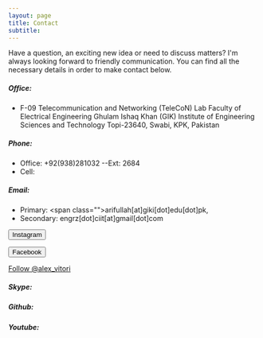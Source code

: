 ```yaml
---
layout: page
title: Contact
subtitle: 
---
```

Have a question, an exciting new idea or need to discuss matters? I'm always looking forward to friendly communication. You can find all the necessary details in order to make contact below.

##### Office:

- F-09 Telecommunication and Networking (TeleCoN) Lab
  Faculty of Electrical Engineering
  Ghulam Ishaq Khan (GIK) Institute of Engineering Sciences and Technology
  Topi-23640, Swabi, KPK, Pakistan

##### Phone:

- Office: +92(938)281032 --Ext: 2684
- Cell:

##### Email:

- Primary:
  <span class="<span class="social social-e-mail">">arifullah[at]giki[dot]edu[dot]pk</span>, 
- Secondary: 
  <span class="social social-gmail">engrz[dot]ciit[at]gmail[dot]com</span>
  
<button type="button" class="btn btn-ins"><i class="fa fa-instagram pr-1"></i> Instagram</button>

<button type="button" class="btn btn-fb"><i class="fa fa-facebook pr-1"></i> Facebook</button>

<a href="https://twitter.com/alex_vitori?ref_src=twsrc%5Etfw" class="twitter-follow-button" data-size="large" data-show-screen-name="false" data-show-count="false">Follow @alex_vitori</a><script async src="https://platform.twitter.com/widgets.js" charset="utf-8"></script>



##### Skype:
<span class="social social-skype"></span>

##### Github:
<span class="social social-github"></span>

##### Youtube:
<span class="social social-youtube"></span>

